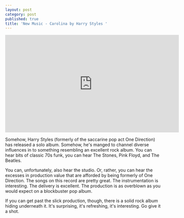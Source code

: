 ```yaml
---
layout: post
category: post
published: true
title: 'New Music - Carolina by Harry Styles '
---
```

<iframe width="560" height="315" src="https://www.youtube.com/embed/BarDOBWuVg4" frameborder="0" allowfullscreen></iframe>

Somehow, Harry Styles (formerly of the saccarine pop act One Direction) has released a solo album. Somehow, he's manged to channel diverse influences in to something resembling an excellent rock album. You can hear bits of classic 70s funk, you can hear The Stones, Pink Floyd, and The Beatles. 

You can, unfortunately, also hear the studio. Or, rather, you can hear the excesses in production value that are afforded by being formerly of One Direction. The songs on this record are pretty great. The instrumentation is interesting. The delivery is excellent. The production is as overblown as you would expect on a blockbuster pop album. 

If you can get past the slick production, though, there is a solid rock album hiding underneath it. It's surprising, it's refreshing, it's interesting. Go give it a shot.
